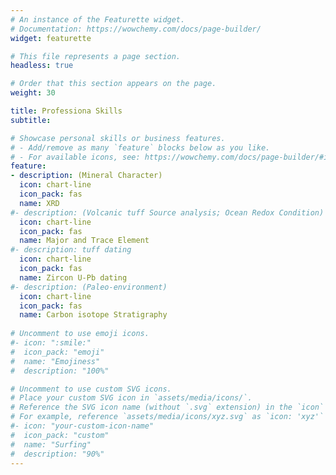 ```yaml
---
# An instance of the Featurette widget.
# Documentation: https://wowchemy.com/docs/page-builder/
widget: featurette

# This file represents a page section.
headless: true

# Order that this section appears on the page.
weight: 30

title: Professiona Skills
subtitle:

# Showcase personal skills or business features.
# - Add/remove as many `feature` blocks below as you like.
# - For available icons, see: https://wowchemy.com/docs/page-builder/#icons
feature:
- description: (Mineral Character)
  icon: chart-line
  icon_pack: fas
  name: XRD
#- description: (Volcanic tuff Source analysis; Ocean Redox Condition)
  icon: chart-line
  icon_pack: fas
  name: Major and Trace Element
#- description: tuff dating
  icon: chart-line
  icon_pack: fas
  name: Zircon U-Pb dating
#- description: (Paleo-environment)
  icon: chart-line
  icon_pack: fas
  name: Carbon isotope Stratigraphy
  
# Uncomment to use emoji icons.
#- icon: ":smile:"
#  icon_pack: "emoji"
#  name: "Emojiness"
#  description: "100%"  

# Uncomment to use custom SVG icons.
# Place your custom SVG icon in `assets/media/icons/`.
# Reference the SVG icon name (without `.svg` extension) in the `icon` field.
# For example, reference `assets/media/icons/xyz.svg` as `icon: 'xyz'`
#- icon: "your-custom-icon-name"
#  icon_pack: "custom"
#  name: "Surfing"
#  description: "90%"
---
```

